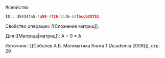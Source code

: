 #свойство 

```javascript
ID:: d5434fa5-4a50-4f26-552b-62fbccb28751 
```

Свойство операции: [[Сложение матриц]].

Для [[Матрица|матриц]]: 
A + 0 = A

Источник:: [[Соболев А.Б. Математика Книга 1 (Academia 2009)]], стр. 29